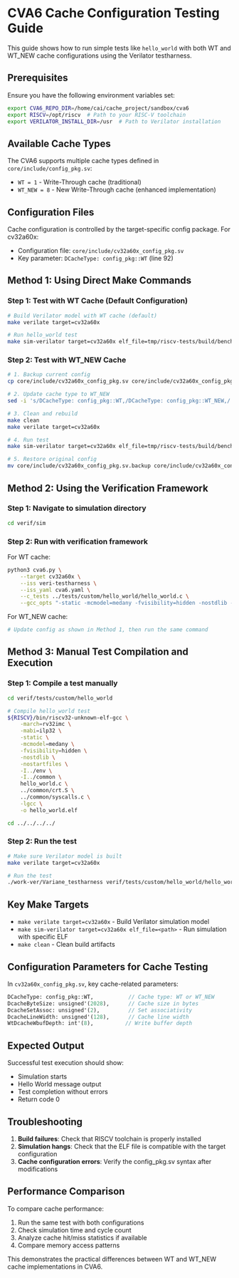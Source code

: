 # CVA6 Cache Configuration Testing Guide

This guide shows how to run simple tests like `hello_world` with both WT and WT_NEW cache configurations using the Verilator testharness.

## Prerequisites

Ensure you have the following environment variables set:
```bash
export CVA6_REPO_DIR=/home/cai/cache_project/sandbox/cva6
export RISCV=/opt/riscv  # Path to your RISC-V toolchain
export VERILATOR_INSTALL_DIR=/usr  # Path to Verilator installation
```

## Available Cache Types

The CVA6 supports multiple cache types defined in `core/include/config_pkg.sv`:
- `WT = 1` - Write-Through cache (traditional)
- `WT_NEW = 8` - New Write-Through cache (enhanced implementation)

## Configuration Files

Cache configuration is controlled by the target-specific config package. For cv32a60x:
- Configuration file: `core/include/cv32a60x_config_pkg.sv`
- Key parameter: `DCacheType: config_pkg::WT` (line 92)

## Method 1: Using Direct Make Commands

### Step 1: Test with WT Cache (Default Configuration)

```bash
# Build Verilator model with WT cache (default)
make verilate target=cv32a60x

# Run hello_world test
make sim-verilator target=cv32a60x elf_file=tmp/riscv-tests/build/benchmarks/dhrystone.riscv
```

### Step 2: Test with WT_NEW Cache

```bash
# 1. Backup current config
cp core/include/cv32a60x_config_pkg.sv core/include/cv32a60x_config_pkg.sv.backup

# 2. Update cache type to WT_NEW
sed -i 's/DCacheType: config_pkg::WT,/DCacheType: config_pkg::WT_NEW,/' core/include/cv32a60x_config_pkg.sv

# 3. Clean and rebuild
make clean
make verilate target=cv32a60x

# 4. Run test
make sim-verilator target=cv32a60x elf_file=tmp/riscv-tests/build/benchmarks/dhrystone.riscv

# 5. Restore original config
mv core/include/cv32a60x_config_pkg.sv.backup core/include/cv32a60x_config_pkg.sv
```

## Method 2: Using the Verification Framework

### Step 1: Navigate to simulation directory
```bash
cd verif/sim
```

### Step 2: Run with verification framework

For WT cache:
```bash
python3 cva6.py \
    --target cv32a60x \
    --iss veri-testharness \
    --iss_yaml cva6.yaml \
    --c_tests ../tests/custom/hello_world/hello_world.c \
    --gcc_opts "-static -mcmodel=medany -fvisibility=hidden -nostdlib -nostartfiles -I../tests/custom/env -I../tests/custom/common -lgcc"
```

For WT_NEW cache:
```bash
# Update config as shown in Method 1, then run the same command
```

## Method 3: Manual Test Compilation and Execution

### Step 1: Compile a test manually
```bash
cd verif/tests/custom/hello_world

# Compile hello_world test
${RISCV}/bin/riscv32-unknown-elf-gcc \
    -march=rv32imc \
    -mabi=ilp32 \
    -static \
    -mcmodel=medany \
    -fvisibility=hidden \
    -nostdlib \
    -nostartfiles \
    -I../env \
    -I../common \
    hello_world.c \
    ../common/crt.S \
    ../common/syscalls.c \
    -lgcc \
    -o hello_world.elf

cd ../../../../
```

### Step 2: Run the test
```bash
# Make sure Verilator model is built
make verilate target=cv32a60x

# Run the test
./work-ver/Variane_testharness verif/tests/custom/hello_world/hello_world.elf
```

## Key Make Targets

- `make verilate target=cv32a60x` - Build Verilator simulation model
- `make sim-verilator target=cv32a60x elf_file=<path>` - Run simulation with specific ELF
- `make clean` - Clean build artifacts

## Configuration Parameters for Cache Testing

In `cv32a60x_config_pkg.sv`, key cache-related parameters:

```systemverilog
DCacheType: config_pkg::WT,           // Cache type: WT or WT_NEW
DcacheByteSize: unsigned'(2028),      // Cache size in bytes
DcacheSetAssoc: unsigned'(2),         // Set associativity
DcacheLineWidth: unsigned'(128),      // Cache line width
WtDcacheWbufDepth: int'(8),          // Write buffer depth
```

## Expected Output

Successful test execution should show:
- Simulation starts
- Hello World message output
- Test completion without errors
- Return code 0

## Troubleshooting

1. **Build failures**: Check that RISCV toolchain is properly installed
2. **Simulation hangs**: Check that the ELF file is compatible with the target configuration
3. **Cache configuration errors**: Verify the config_pkg.sv syntax after modifications

## Performance Comparison

To compare cache performance:
1. Run the same test with both configurations
2. Check simulation time and cycle count
3. Analyze cache hit/miss statistics if available
4. Compare memory access patterns

This demonstrates the practical differences between WT and WT_NEW cache implementations in CVA6.